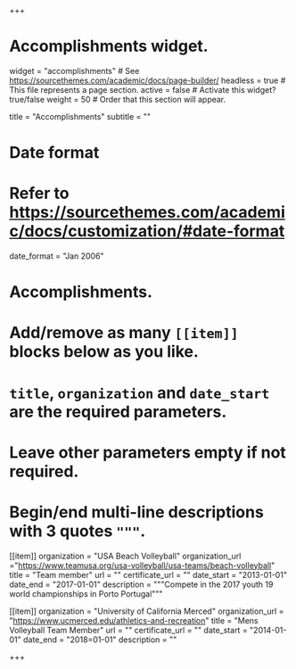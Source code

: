 +++
# Accomplishments widget.
widget = "accomplishments"  # See https://sourcethemes.com/academic/docs/page-builder/
headless = true  # This file represents a page section.
active = false  # Activate this widget? true/false
weight = 50  # Order that this section will appear.

title = "Accomplish&shy;ments"
subtitle = ""

# Date format
#   Refer to https://sourcethemes.com/academic/docs/customization/#date-format
date_format = "Jan 2006"

# Accomplishments.
#   Add/remove as many `[[item]]` blocks below as you like.
#   `title`, `organization` and `date_start` are the required parameters.
#   Leave other parameters empty if not required.
#   Begin/end multi-line descriptions with 3 quotes `"""`.



[[item]]
  organization = "USA Beach Volleyball"
  organization_url ="https://www.teamusa.org/usa-volleyball/usa-teams/beach-volleyball"
  title = "Team member"
  url = ""
  certificate_url = ""
  date_start = "2013-01-01"
  date_end = "2017-01-01"
  description = """Compete in the 2017 youth 19 world championships in Porto Portugal"""

[[item]]
  organization = "University of California Merced"
  organization_url = "https://www.ucmerced.edu/athletics-and-recreation"
  title = "Mens Volleyball Team Member"
  url = ""
  certificate_url = ""
  date_start = "2014-01-01"
  date_end = "2018=01-01"
  description = ""
  
+++
  
  

